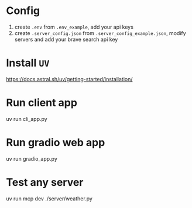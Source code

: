 # Config
1. create `.env` from `.env_example`, add your api keys
2. create `.server_config.json` from `.server_config_example.json`, modify servers and add your brave search api key

# Install `UV`
https://docs.astral.sh/uv/getting-started/installation/
 
# Run client app
uv run cli_app.py

# Run gradio web app
uv run gradio_app.py

# Test any server
uv run mcp dev ./server/weather.py